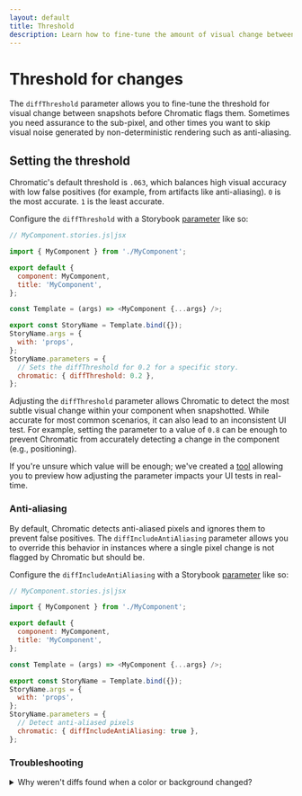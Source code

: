 ```yaml
---
layout: default
title: Threshold
description: Learn how to fine-tune the amount of visual change between snapshots before they get marked as changes
---
```


# Threshold for changes

The `diffThreshold` parameter allows you to fine-tune the threshold for visual change between snapshots before Chromatic flags them. Sometimes you need assurance to the sub-pixel, and other times you want to skip visual noise generated by non-deterministic rendering such as anti-aliasing.

## Setting the threshold

Chromatic's default threshold is `.063`, which balances high visual accuracy with low false positives (for example, from artifacts like anti-aliasing). `0` is the most accurate. `1` is the least accurate.

Configure the `diffThreshold` with a Storybook [parameter](https://storybook.js.org/docs/react/writing-stories/parameters#story-parameters) like so:

```js
// MyComponent.stories.js|jsx

import { MyComponent } from './MyComponent';

export default {
  component: MyComponent,
  title: 'MyComponent',
};

const Template = (args) => <MyComponent {...args} />;

export const StoryName = Template.bind({});
StoryName.args = {
  with: 'props',
};
StoryName.parameters = {
  // Sets the diffThreshold for 0.2 for a specific story.
  chromatic: { diffThreshold: 0.2 },
};
```

Adjusting the `diffThreshold` parameter allows Chromatic to detect the most subtle visual change within your component when snapshotted. While accurate for most common scenarios, it can also lead to an inconsistent UI test. For example, setting the parameter to a value of `0.8` can be enough to prevent Chromatic from accurately detecting a change in the component (e.g., positioning).

If you're unsure which value will be enough; we've created a [tool](https://6262c53f521620003ac2ff49-ukmsdlppcb.chromatic.com/?path=/story/stories-diff-threshold-check--test-yours-out) allowing you to preview how adjusting the parameter impacts your UI tests in real-time.

### Anti-aliasing

By default, Chromatic detects anti-aliased pixels and ignores them to prevent false positives. The `diffIncludeAntiAliasing` parameter allows you to override this behavior in instances where a single pixel change is not flagged by Chromatic but should be.

Configure the `diffIncludeAntiAliasing` with a Storybook [parameter](https://storybook.js.org/docs/react/writing-stories/parameters#story-parameters) like so:

```js
// MyComponent.stories.js|jsx

import { MyComponent } from './MyComponent';

export default {
  component: MyComponent,
  title: 'MyComponent',
};

const Template = (args) => <MyComponent {...args} />;

export const StoryName = Template.bind({});
StoryName.args = {
  with: 'props',
};
StoryName.parameters = {
  // Detect anti-aliased pixels
  chromatic: { diffIncludeAntiAliasing: true },
};
```

### Troubleshooting

<details>
<summary>Why weren't diffs found when a color or background changed?</summary>

Chromatic uses a threshold to determine how much needs to visually change between snapshots before they get flagged as changes. This prevents false positives due to anti-aliasing and other non-deterministic rendering artifacts.

But our default threshold may result in subtle changes being missed. For instance, nuanced changes to the shade of gray of a background. In this case, you may want to adjust the `diffThreshold` to be more accurate (lower value).

Find the right threshold for your UI using our [**interactive diff tool**](https://6262c53f521620003ac2ff49-ukmsdlppcb.chromatic.com/?path=/story/stories-diff-threshold-check--test-yours-out).

</details>
